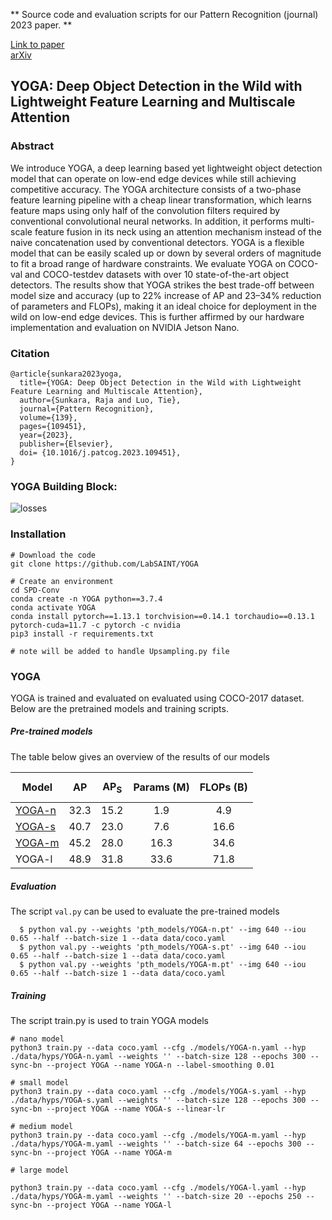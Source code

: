 ** Source code and evaluation scripts for our Pattern Recognition (journal) 2023 paper. **

[Link to paper](https://www.sciencedirect.com/science/article/pii/S0031320323001516)<br>
[arXiv](https://arxiv.org/abs/2307.05945)

## YOGA: Deep Object Detection in the Wild with Lightweight Feature Learning and Multiscale Attention

### Abstract

We introduce YOGA, a deep learning based yet lightweight object detection model that can operate on low-end edge devices while still achieving competitive accuracy. The YOGA architecture consists of a two-phase feature learning pipeline with a cheap linear transformation, which learns feature maps using only half of the convolution filters required by conventional convolutional neural networks. In addition, it performs multi-scale feature fusion in its neck using an attention mechanism instead of the naive concatenation used by conventional detectors. YOGA is a flexible model that can be easily scaled up or down by several orders of magnitude to fit a broad range of hardware constraints. We evaluate YOGA on COCO-val and COCO-testdev datasets with over 10 state-of-the-art object detectors. The results show that YOGA strikes the best trade-off between model size and accuracy (up to 22% increase of AP and 23–34% reduction of parameters and FLOPs), making it an ideal choice for deployment in the wild on low-end edge devices. This is further affirmed by our hardware implementation and evaluation on NVIDIA Jetson Nano.

### Citation

```
@article{sunkara2023yoga,
  title={YOGA: Deep Object Detection in the Wild with Lightweight Feature Learning and Multiscale Attention},
  author={Sunkara, Raja and Luo, Tie},
  journal={Pattern Recognition},
  volume={139},
  pages={109451},
  year={2023},
  publisher={Elsevier},
  doi= {10.1016/j.patcog.2023.109451},
}
```

<!---
<embed src="./images/yolov5-spd_final.pdf" type="application/pdf">
-->

### YOGA Building Block:

![losses](https://github.com/raja-sunkara/pictures/blob/main/YOGA-1.png&raw=true)



### Installation

```
# Download the code 
git clone https://github.com/LabSAINT/YOGA

# Create an environment
cd SPD-Conv
conda create -n YOGA python==3.7.4
conda activate YOGA
conda install pytorch==1.13.1 torchvision==0.14.1 torchaudio==0.13.1 pytorch-cuda=11.7 -c pytorch -c nvidia
pip3 install -r requirements.txt

# note will be added to handle Upsampling.py file 
```


### YOGA

YOGA is trained and evaluated on evaluated using COCO-2017 dataset. Below are the pretrained models and training scripts.


##### Pre-trained models

The table below gives an overview of the results of our models


| $$\textbf{Model}$$ | $$\textbf{AP}$$ | $$\textbf{AP}_\textbf{S}$$ |  $$\textbf{Params (M)}$$ | $$\textbf{FLOPs (B)}$$ |
|----	|:-:|:-:|:-:|:-:|
|  [YOGA-n](https://drive.google.com/drive/u/2/folders/1K2rKYY9p3wmA6-rN0Jx8g_6pBazyGZjO) |  32.3 | 15.2 | 1.9   | 4.9|
|  [YOGA-s](https://drive.google.com/drive/u/2/folders/1K2rKYY9p3wmA6-rN0Jx8g_6pBazyGZjO) | 40.7 | 23.0 | 7.6 |  16.6  |
|  [YOGA-m](https://drive.google.com/drive/u/2/folders/1K2rKYY9p3wmA6-rN0Jx8g_6pBazyGZjO) | 45.2|28.0|16.3|34.6
|  YOGA-l | 48.9|31.8|33.6|71.8


##### Evaluation

The script `val.py` can be used to evaluate the pre-trained models

```
  $ python val.py --weights 'pth_models/YOGA-n.pt' --img 640 --iou 0.65 --half --batch-size 1 --data data/coco.yaml
  $ python val.py --weights 'pth_models/YOGA-s.pt' --img 640 --iou 0.65 --half --batch-size 1 --data data/coco.yaml
  $ python val.py --weights 'pth_models/YOGA-m.pt' --img 640 --iou 0.65 --half --batch-size 1 --data data/coco.yaml   
```

##### Training 

The script train.py is used to train YOGA models

```
# nano model
python3 train.py --data coco.yaml --cfg ./models/YOGA-n.yaml --hyp ./data/hyps/YOGA-n.yaml --weights '' --batch-size 128 --epochs 300 --sync-bn --project YOGA --name YOGA-n --label-smoothing 0.01

# small model
python3 train.py --data coco.yaml --cfg ./models/YOGA-s.yaml --hyp ./data/hyps/YOGA-s.yaml --weights '' --batch-size 128 --epochs 300 --sync-bn --project YOGA --name YOGA-s --linear-lr

# medium model
python3 train.py --data coco.yaml --cfg ./models/YOGA-m.yaml --hyp ./data/hyps/YOGA-m.yaml --weights '' --batch-size 64 --epochs 300 --sync-bn --project YOGA --name YOGA-m

# large model

python3 train.py --data coco.yaml --cfg ./models/YOGA-l.yaml --hyp ./data/hyps/YOGA-m.yaml --weights '' --batch-size 20 --epochs 250 --sync-bn --project YOGA --name YOGA-l

```
 




